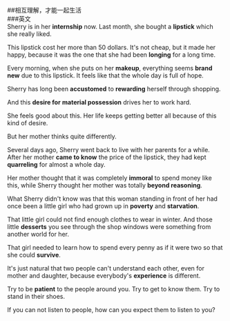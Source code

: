 ##相互理解，才能一起生活  
###英文  
Sherry is in her **internship** now. Last month, she bought a **lipstick** which she really liked.

This lipstick cost her more than 50 dollars. It's not cheap, but it made her happy, because it was the one that she had been **longing** for a long time.

Every morning, when she puts on her **makeup**, everything seems **brand new** due to this lipstick. It feels like that the whole day is full of hope.

Sherry has long been **accustomed** to **rewarding** herself through shopping.

And this **desire for** **material possession** drives her to work hard.

She feels good about this. Her life keeps getting better all because of this kind of desire.

But her mother thinks quite differently.

Several days ago, Sherry went back to live with her parents for a while. After her mother **came to know** the price of the lipstick, they had kept **quarreling**  for almost a whole day.

Her mother thought that it was completely **immoral** to spend money like this, while Sherry thought her mother was totally **beyond reasoning**.

What Sherry didn't know was that this woman standing in front of her had once been a little girl who had grown up in **poverty** and **starvation**.

That little girl could not find enough clothes to wear in winter. And those little **desserts** you see through the shop windows were something from another world for her.

That girl needed to learn how to spend every penny as if it were two so that she could **survive**.

It's just natural that two people can't understand each other, even for mother and daughter, because everybody's **experience** is different.

Try to be **patient** to the people around you. Try to get to know them. Try to stand in their shoes.

If you can not listen to people, how can you expect them to listen to you?
